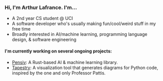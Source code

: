 ### Hi, I'm Arthur Lafrance. I'm...

* A 2nd year CS student @ UCI
* A software developer who's usually making fun/cool/weird stuff in my free time
* Broadly interested in AI/machine learning, programming language design, & software engineering

#### I'm currently working on several ongoing projects:

* [Pensiv](https://www.github.com/arthurlafrance/pensiv): A Rust-based AI & machine learning library.
* [Tapestry](https://tapestrylearn.com): A visualization tool that generates diagrams for Python code, inspired by the one and only Professor Pattis.
